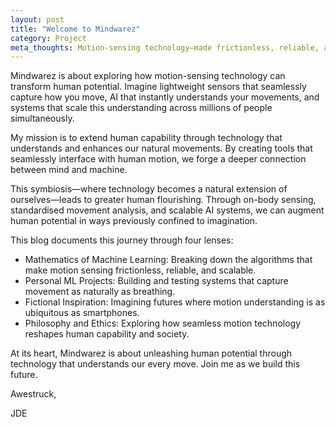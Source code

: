 ```yaml
---
layout: post
title: "Welcome to Mindwarez"
category: Project
meta_thoughts: Motion-sensing technology—made frictionless, reliable, and scalable—becomes an extension of ourselves to enhance human flourishing.
---
```


Mindwarez is about exploring how motion-sensing technology can transform human potential. Imagine lightweight sensors that seamlessly capture how you move, AI that instantly understands your movements, and systems that scale this understanding across millions of people simultaneously.

My mission is to extend human capability through technology that understands and enhances our natural movements. By creating tools that seamlessly interface with human motion, we forge a deeper connection between mind and machine. 

This symbiosis—where technology becomes a natural extension of ourselves—leads to greater human flourishing. Through on-body sensing, standardised movement analysis, and scalable AI systems, we can augment human potential in ways previously confined to imagination.

This blog documents this journey through four lenses:

- Mathematics of Machine Learning: Breaking down the algorithms that make motion sensing frictionless, reliable, and scalable.
- Personal ML Projects: Building and testing systems that capture movement as naturally as breathing.
- Fictional Inspiration: Imagining futures where motion understanding is as ubiquitous as smartphones.
- Philosophy and Ethics: Exploring how seamless motion technology reshapes human capability and society.

At its heart, Mindwarez is about unleashing human potential through technology that understands our every move. Join me as we build this future.

Awestruck,

JDE
